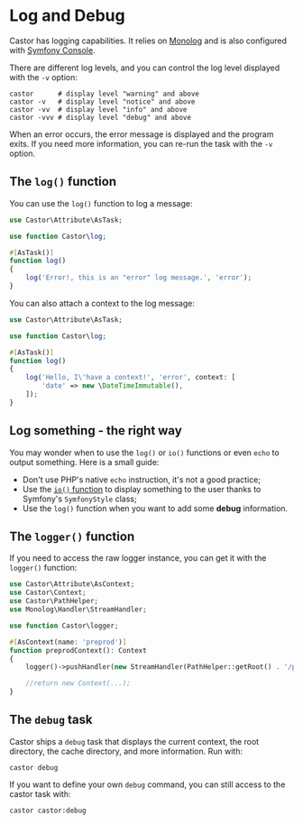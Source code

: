 # Log and Debug

Castor has logging capabilities. It relies on
[Monolog](https://github.com/seldaek/monolog) and is also configured with
[Symfony Console](https://symfony.com/doc/current/logging/monolog_console.html).

There are different log levels, and you can control the log level displayed with
the `-v` option:

```
castor      # display level "warning" and above
castor -v   # display level "notice" and above
castor -vv  # display level "info" and above
castor -vvv # display level "debug" and above
```

When an error occurs, the error message is displayed and the program exits. If
you need more information, you can re-run the task with the `-v` option.

## The `log()` function

You can use the `log()` function to log a message:

```php
use Castor\Attribute\AsTask;

use function Castor\log;

#[AsTask()]
function log()
{
    log('Error!, this is an "error" log message.', 'error');
}
```

You can also attach a context to the log message:

```php
use Castor\Attribute\AsTask;

use function Castor\log;

#[AsTask()]
function log()
{
    log('Hello, I\'have a context!', 'error', context: [
        'date' => new \DateTimeImmutable(),
    ]);
}
```

## Log something - the right way

You may wonder when to use the `log()` or `io()` functions or even `echo` to
output something. Here is a small guide:

* Don't use PHP's native `echo` instruction, it's not a good practice;
* Use the [`io()` function](console-and-io.md#the-io-function) to display
something to the user thanks to Symfony's `SymfonyStyle` class;
* Use the `log()` function when you want to add some **debug** information.

## The `logger()` function

If you need to access the raw logger instance, you can get it with the
`logger()` function:

```php
use Castor\Attribute\AsContext;
use Castor\Context;
use Castor\PathHelper;
use Monolog\Handler\StreamHandler;

use function Castor\logger;

#[AsContext(name: 'preprod')]
function preprodContext(): Context
{
    logger()->pushHandler(new StreamHandler(PathHelper::getRoot() . '/preprod.log'));

    //return new Context(...);
}
```

## The `debug` task

Castor ships a `debug` task that displays the current context, the root
directory, the cache directory, and more information. Run with:

```console
castor debug
```

If you want to define your own `debug` command, you can still access to the
castor task with:

```
castor castor:debug
```
